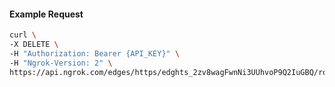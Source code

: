 <!-- Code generated for API Clients. DO NOT EDIT. -->

#### Example Request

```bash
curl \
-X DELETE \
-H "Authorization: Bearer {API_KEY}" \
-H "Ngrok-Version: 2" \
https://api.ngrok.com/edges/https/edghts_2zv8wagFwnNi3UUhvoP9Q2IuGBQ/routes/edghtsrt_2zv8wccMOaYFJsa89A0D3fWKaDr/user_agent_filter
```
